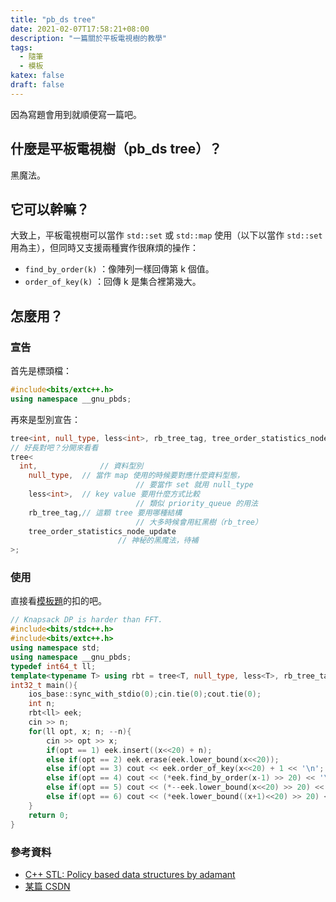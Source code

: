 ```yaml
---
title: "pb_ds tree"
date: 2021-02-07T17:58:21+08:00
description: "一篇關於平板電視樹的教學"
tags: 
  - 隨筆
  - 模板
katex: false
draft: false
---
```


因為寫題會用到就順便寫一篇吧。

<!--more-->

## 什麼是平板電視樹（pb_ds tree）？

黑魔法。

## 它可以幹嘛？

大致上，平板電視樹可以當作 `std::set` 或 `std::map` 使用（以下以當作 `std::set` 用為主），但同時又支援兩種實作很麻煩的操作：

- `find_by_order(k)` ：像陣列一樣回傳第 k 個值。
- `order_of_key(k)` ：回傳 k 是集合裡第幾大。

## 怎麼用？

### 宣告

首先是標頭檔：

```cpp
#include<bits/extc++.h>
using namespace __gnu_pbds;
```

再來是型別宣告：

```cpp
tree<int, null_type, less<int>, rb_tree_tag, tree_order_statistics_node_update>;
// 好長對吧？分開來看看
tree<
  int,				// 資料型別
	null_type,	// 當作 map 使用的時候要對應什麼資料型態，
							// 要當作 set 就用 null_type
	less<int>,	// key value 要用什麼方式比較
							// 類似 priority_queue 的用法
	rb_tree_tag,// 這顆 tree 要用哪種結構
							// 大多時候會用紅黑樹（rb_tree）
	tree_order_statistics_node_update
    					// 神秘的黑魔法，待補
>;
```



### 使用

直接看[模板題](https://www.luogu.com.cn/problem/P3369)的扣的吧。

```cpp
// Knapsack DP is harder than FFT.
#include<bits/stdc++.h>
#include<bits/extc++.h>
using namespace std;
using namespace __gnu_pbds;
typedef int64_t ll;
template<typename T> using rbt = tree<T, null_type, less<T>, rb_tree_tag, tree_order_statistics_node_update>;
int32_t main(){
	ios_base::sync_with_stdio(0);cin.tie(0);cout.tie(0);
	int n;
	rbt<ll> eek;
	cin >> n;
	for(ll opt, x; n; --n){
		cin >> opt >> x;
		if(opt == 1) eek.insert((x<<20) + n);
		else if(opt == 2) eek.erase(eek.lower_bound(x<<20));
		else if(opt == 3) cout << eek.order_of_key(x<<20) + 1 << '\n';
		else if(opt == 4) cout << (*eek.find_by_order(x-1) >> 20) << '\n';
		else if(opt == 5) cout << (*--eek.lower_bound(x<<20) >> 20) << '\n';
		else if(opt == 6) cout << (*eek.lower_bound((x+1)<<20) >> 20) << '\n';
	}
	return 0;
}
```

### 參考資料

- [C++ STL: Policy based data structures by adamant](https://codeforces.com/blog/entry/11080)
- [某篇 CSDN](https://blog.csdn.net/weixin_30593443/article/details/99322952)
